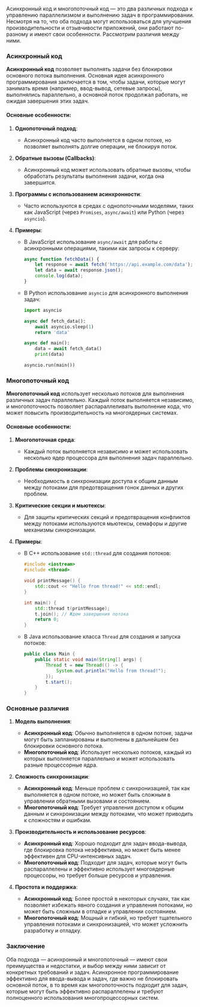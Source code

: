Асинхронный код и многопоточный код — это два различных подхода к управлению параллелизмом и выполнению задач в программировании. Несмотря на то, что оба подхода могут использоваться для улучшения производительности и отзывчивости приложений, они работают по-разному и имеют свои особенности. Рассмотрим различия между ними.

### Асинхронный код

**Асинхронный код** позволяет выполнять задачи без блокировки основного потока выполнения. Основная идея асинхронного программирования заключается в том, чтобы задачи, которые могут занимать время (например, ввод-вывод, сетевые запросы), выполнялись параллельно, а основной поток продолжал работать, не ожидая завершения этих задач.

#### Основные особенности:

1. **Однопоточный подход**:
   - Асинхронный код часто выполняется в одном потоке, но позволяет выполнять долгие операции, не блокируя поток.

2. **Обратные вызовы (Callbacks)**:
   - Асинхронный код может использовать обратные вызовы, чтобы обработать результаты выполнения задачи, когда она завершится.

3. **Программы с использованием асинхронности**:
   - Часто используются в средах с однопоточными моделями, таких как JavaScript (через `Promises`, `async/await`) или Python (через `asyncio`).

4. **Примеры**:
   - В JavaScript использование `async/await` для работы с асинхронными операциями, такими как запросы к серверу:

     ```javascript
     async function fetchData() {
         let response = await fetch('https://api.example.com/data');
         let data = await response.json();
         console.log(data);
     }
     ```

   - В Python использование `asyncio` для асинхронного выполнения задач:

     ```python
     import asyncio

     async def fetch_data():
         await asyncio.sleep(1)
         return 'data'

     async def main():
         data = await fetch_data()
         print(data)

     asyncio.run(main())
     ```

### Многопоточный код

**Многопоточный код** использует несколько потоков для выполнения различных задач параллельно. Каждый поток выполняется независимо, и многопоточность позволяет распараллеливать выполнение кода, что может повысить производительность на многоядерных системах.

#### Основные особенности:

1. **Многопоточная среда**:
   - Каждый поток выполняется независимо и может использовать несколько ядер процессора для выполнения задач параллельно.

2. **Проблемы синхронизации**:
   - Необходимость в синхронизации доступа к общим данным между потоками для предотвращения гонок данных и других проблем.

3. **Критические секции и мьютексы**:
   - Для защиты критических секций и предотвращения конфликтов между потоками используются мьютексы, семафоры и другие механизмы синхронизации.

4. **Примеры**:
   - В C++ использование `std::thread` для создания потоков:

     ```cpp
     #include <iostream>
     #include <thread>

     void printMessage() {
         std::cout << "Hello from thread!" << std::endl;
     }

     int main() {
         std::thread t(printMessage);
         t.join(); // Ждем завершения потока
         return 0;
     }
     ```

   - В Java использование класса `Thread` для создания и запуска потоков:

     ```java
     public class Main {
         public static void main(String[] args) {
             Thread t = new Thread(() -> {
                 System.out.println("Hello from thread!");
             });
             t.start();
         }
     }
     ```

### Основные различия

1. **Модель выполнения**:
   - **Асинхронный код**: Обычно выполняется в одном потоке, задачи могут быть запланированы и выполнены в дальнейшем без блокировки основного потока.
   - **Многопоточный код**: Использует несколько потоков, каждый из которых выполняется параллельно и может использовать разные процессорные ядра.

2. **Сложность синхронизации**:
   - **Асинхронный код**: Меньше проблем с синхронизацией, так как выполняется в одном потоке, но может быть сложным в управлении обратными вызовами и состоянием.
   - **Многопоточный код**: Требует управления доступом к общим данным и синхронизации между потоками, что может приводить к сложностям и ошибкам.

3. **Производительность и использование ресурсов**:
   - **Асинхронный код**: Хорошо подходит для задач ввода-вывода, где блокировка потока неэффективна, но может быть менее эффективен для CPU-интенсивных задач.
   - **Многопоточный код**: Подходит для задач, которые могут быть распараллелены и эффективно использует многоядерные процессоры, но требует больше ресурсов и управления.

4. **Простота и поддержка**:
   - **Асинхронный код**: Более простой в некоторых случаях, так как позволяет избежать явного создания и управления потоками, но может быть сложным в отладке и управлении состоянием.
   - **Многопоточный код**: Мощный и гибкий, но требует тщательного управления потоками и синхронизацией, что может усложнить разработку и отладку.

### Заключение

Оба подхода — асинхронный и многопоточный — имеют свои преимущества и недостатки, и выбор между ними зависит от конкретных требований и задач. Асинхронное программирование эффективно для ввода-вывода и задач, где важно не блокировать основной поток, в то время как многопоточность подходит для задач, которые могут быть эффективно распараллелены и требуют полноценного использования многопроцессорных систем.